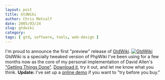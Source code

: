 ```yaml
---
layout: post
title: GtdWiki
author: Chris Metcalf
date: 2005/03/24
slug: gtdwiki
category: 
tags: [ gtd, software, tools, web-design ]
---
```


I'm proud to announce the first "preview" release of <a href="/wiki/index.php/GtdWiki">GtdWiki</a>.
<a href="/wiki/index.php/GtdWiki"><img src="/files/gtdwiki_small.png" alt="GtdWiki" /></a>
GtdWiki is a specially tweaked version of PhpWiki I've been using for a few months now as the core of my personal implementation of David Allen's <a href="http://www.amazon.com/exec/obidos/tg/detail/-/0142000280/qid=1111713260/sr=8-1/ref=pd_csp_1/002-7013603-8876025?v=glance&s=books&n=507846">"Getting Things Done"</a>.
<a href="/files/GtdWiki-pre1.tar.gz">Download it</a>, try it out, and let me know what you think.
<strong>Update:</strong> I've set up a <a href="http://gtd-demo.chrismetcalf.net/wiki/">online demo</a> if you want to "try before you buy."
